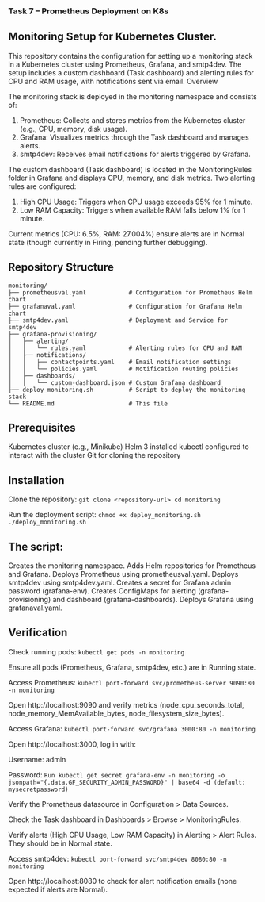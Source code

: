 ### Task 7 – Prometheus Deployment on K8s

## Monitoring Setup for Kubernetes Cluster.

This repository contains the configuration for setting up a monitoring stack in a Kubernetes cluster using Prometheus, Grafana, and smtp4dev. The setup includes a custom dashboard (Task dashboard) and alerting rules for CPU and RAM usage, with notifications sent via email.
Overview

The monitoring stack is deployed in the monitoring namespace and consists of:

1. Prometheus: Collects and stores metrics from the Kubernetes cluster (e.g., CPU, memory, disk usage).
2. Grafana: Visualizes metrics through the Task dashboard and manages alerts.
3. smtp4dev: Receives email notifications for alerts triggered by Grafana.

The custom dashboard (Task dashboard) is located in the MonitoringRules folder in Grafana and displays CPU, memory, and disk metrics. Two alerting rules are configured:

1. High CPU Usage: Triggers when CPU usage exceeds 95% for 1 minute.
2. Low RAM Capacity: Triggers when available RAM falls below 1% for 1 minute.

Current metrics (CPU: 6.5%, RAM: 27.004%) ensure alerts are in Normal state (though currently in Firing, pending further debugging).
## Repository Structure

```
monitoring/
├── prometheusval.yaml            # Configuration for Prometheus Helm chart
├── grafanaval.yaml               # Configuration for Grafana Helm chart
├── smtp4dev.yaml                 # Deployment and Service for smtp4dev
├── grafana-provisioning/
│   ├── alerting/
│   │   └── rules.yaml            # Alerting rules for CPU and RAM
│   ├── notifications/
│   │   ├── contactpoints.yaml    # Email notification settings
│   │   └── policies.yaml         # Notification routing policies
│   ├── dashboards/
│   │   └── custom-dashboard.json # Custom Grafana dashboard
├── deploy_monitoring.sh          # Script to deploy the monitoring stack
└── README.md                     # This file
```

## Prerequisites

Kubernetes cluster (e.g., Minikube)
Helm 3 installed
kubectl configured to interact with the cluster
Git for cloning the repository

## Installation

Clone the repository:
`git clone <repository-url>
cd monitoring`


Run the deployment script:
`chmod +x deploy_monitoring.sh
./deploy_monitoring.sh`

## The script:

Creates the monitoring namespace.
Adds Helm repositories for Prometheus and Grafana.
Deploys Prometheus using prometheusval.yaml.
Deploys smtp4dev using smtp4dev.yaml.
Creates a secret for Grafana admin password (grafana-env).
Creates ConfigMaps for alerting (grafana-provisioning) and dashboard (grafana-dashboards).
Deploys Grafana using grafanaval.yaml.



## Verification

Check running pods:
`kubectl get pods -n monitoring`

Ensure all pods (Prometheus, Grafana, smtp4dev, etc.) are in Running state.

Access Prometheus:
`kubectl port-forward svc/prometheus-server 9090:80 -n monitoring`

Open http://localhost:9090 and verify metrics (node_cpu_seconds_total, node_memory_MemAvailable_bytes, node_filesystem_size_bytes).

Access Grafana:
`kubectl port-forward svc/grafana 3000:80 -n monitoring`

Open http://localhost:3000, log in with:

Username: admin

Password: `Run kubectl get secret grafana-env -n monitoring -o jsonpath="{.data.GF_SECURITY_ADMIN_PASSWORD}" | base64 -d (default: mysecretpassword)`

Verify the Prometheus datasource in Configuration > Data Sources.

Check the Task dashboard in Dashboards > Browse > MonitoringRules.

Verify alerts (High CPU Usage, Low RAM Capacity) in Alerting > Alert Rules. They should be in Normal state.



Access smtp4dev:
`kubectl port-forward svc/smtp4dev 8080:80 -n monitoring`

Open http://localhost:8080 to check for alert notification emails (none expected if alerts are Normal).



